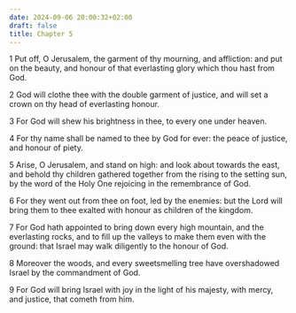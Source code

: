 ```yaml
---
date: 2024-09-06 20:00:32+02:00
draft: false
title: Chapter 5
---
```




1 Put off, O Jerusalem, the garment of thy mourning, and affliction: and put on the beauty, and honour of that everlasting glory which thou hast from God.

2 God will clothe thee with the double garment of justice, and will set a crown on thy head of everlasting honour.

3 For God will shew his brightness in thee, to every one under heaven.

4 For thy name shall be named to thee by God for ever: the peace of justice, and honour of piety.

5 Arise, O Jerusalem, and stand on high: and look about towards the east, and behold thy children gathered together from the rising to the setting sun, by the word of the Holy One rejoicing in the remembrance of God.

6 For they went out from thee on foot, led by the enemies: but the Lord will bring them to thee exalted with honour as children of the kingdom.

7 For God hath appointed to bring down every high mountain, and the everlasting rocks, and to fill up the valleys to make them even with the ground: that Israel may walk diligently to the honour of God.

8 Moreover the woods, and every sweetsmelling tree have overshadowed Israel by the commandment of God.

9 For God will bring Israel with joy in the light of his majesty, with mercy, and justice, that cometh from him.


